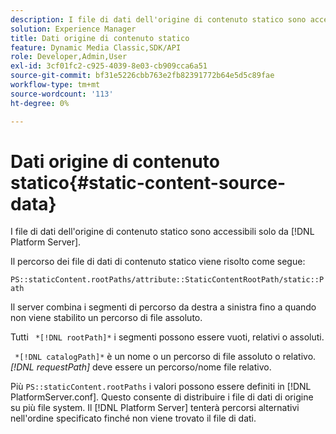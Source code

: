 ```yaml
---
description: I file di dati dell'origine di contenuto statico sono accessibili solo da [!DNL Platform Server].
solution: Experience Manager
title: Dati origine di contenuto statico
feature: Dynamic Media Classic,SDK/API
role: Developer,Admin,User
exl-id: 3cf01fc2-c925-4039-8e03-cb909cca6a51
source-git-commit: bf31e5226cbb763e2fb82391772b64e5d5c89fae
workflow-type: tm+mt
source-wordcount: '113'
ht-degree: 0%

---
```


# Dati origine di contenuto statico{#static-content-source-data}

I file di dati dell&#39;origine di contenuto statico sono accessibili solo da [!DNL Platform Server].

Il percorso dei file di dati di contenuto statico viene risolto come segue:

`PS::staticContent.rootPaths/attribute::StaticContentRootPath/static::Path`

Il server combina i segmenti di percorso da destra a sinistra fino a quando non viene stabilito un percorso di file assoluto.

Tutti ` *[!DNL rootPath]*` i segmenti possono essere vuoti, relativi o assoluti.

` *[!DNL catalogPath]*` è un nome o un percorso di file assoluto o relativo. *[!DNL requestPath]* deve essere un percorso/nome file relativo.

Più `PS::staticContent.rootPaths` i valori possono essere definiti in [!DNL PlatformServer.conf]. Questo consente di distribuire i file di dati di origine su più file system. Il [!DNL Platform Server] tenterà percorsi alternativi nell&#39;ordine specificato finché non viene trovato il file di dati.
